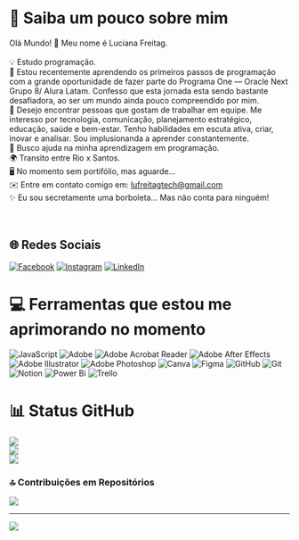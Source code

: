 # 💫 Saiba um pouco sobre mim
Olá Mundo! 👋 Meu nome é Luciana Freitag. <br><br>💡 Estudo programação. <br>🧠 Estou recentemente aprendendo os primeiros passos de programação com a grande oportunidade de fazer parte do Programa One — Oracle Next Grupo 8/ Alura Latam. Confesso que esta jornada esta sendo bastante desafiadora, ao ser um mundo ainda pouco compreendido por mim.<br>🤝 Desejo encontrar pessoas que gostam de trabalhar em equipe. Me interesso por tecnologia, comunicação, planejamento estratégico, educação, saúde e bem-estar. Tenho habilidades em escuta ativa, criar, inovar e analisar. Sou implusionanda a aprender constantemente.<br>🚀 Busco ajuda na minha aprendizagem em programação.<br>🌍 Transito entre Rio x Santos.<br>🖥️ No momento sem portifólio, mas aguarde...<br>✉️ Entre em contato comigo em: lufreitagtech@gmail.com<br>✨ Eu sou secretamente uma borboleta… Mas não conta para ninguém!<br><br><br>


## 🌐 Redes Sociais
[![Facebook](https://img.shields.io/badge/Facebook-%231877F2.svg?logo=Facebook&logoColor=white)](https://facebook.com/lucianasantos.br) [![Instagram](https://img.shields.io/badge/Instagram-%23E4405F.svg?logo=Instagram&logoColor=white)](https://instagram.com/lucianasantos.br) [![LinkedIn](https://img.shields.io/badge/LinkedIn-%230077B5.svg?logo=linkedin&logoColor=white)](https://linkedin.com/in/lucianafreitag) 

# 💻 Ferramentas que estou me aprimorando no momento
![JavaScript](https://img.shields.io/badge/javascript-%23323330.svg?style=for-the-badge&logo=javascript&logoColor=%23F7DF1E) ![Adobe](https://img.shields.io/badge/adobe-%23FF0000.svg?style=for-the-badge&logo=adobe&logoColor=white) ![Adobe Acrobat Reader](https://img.shields.io/badge/Adobe%20Acrobat%20Reader-EC1C24.svg?style=for-the-badge&logo=Adobe%20Acrobat%20Reader&logoColor=white) ![Adobe After Effects](https://img.shields.io/badge/Adobe%20After%20Effects-9999FF.svg?style=for-the-badge&logo=Adobe%20After%20Effects&logoColor=white) ![Adobe Illustrator](https://img.shields.io/badge/adobe%20illustrator-%23FF9A00.svg?style=for-the-badge&logo=adobe%20illustrator&logoColor=white) ![Adobe Photoshop](https://img.shields.io/badge/adobe%20photoshop-%2331A8FF.svg?style=for-the-badge&logo=adobe%20photoshop&logoColor=white) ![Canva](https://img.shields.io/badge/Canva-%2300C4CC.svg?style=for-the-badge&logo=Canva&logoColor=white) ![Figma](https://img.shields.io/badge/figma-%23F24E1E.svg?style=for-the-badge&logo=figma&logoColor=white) ![GitHub](https://img.shields.io/badge/github-%23121011.svg?style=for-the-badge&logo=github&logoColor=white) ![Git](https://img.shields.io/badge/git-%23F05033.svg?style=for-the-badge&logo=git&logoColor=white) ![Notion](https://img.shields.io/badge/Notion-%23000000.svg?style=for-the-badge&logo=notion&logoColor=white) ![Power Bi](https://img.shields.io/badge/power_bi-F2C811?style=for-the-badge&logo=powerbi&logoColor=black) ![Trello](https://img.shields.io/badge/Trello-%23026AA7.svg?style=for-the-badge&logo=Trello&logoColor=white)
# 📊  Status GitHub 
![](https://github-readme-stats.vercel.app/api?username=luiasantos&theme=dark&hide_border=false&include_all_commits=false&count_private=false)<br/>
![](https://nirzak-streak-stats.vercel.app/?user=luiasantos&theme=dark&hide_border=false)<br/>
![](https://github-readme-stats.vercel.app/api/top-langs/?username=luiasantos&theme=dark&hide_border=false&include_all_commits=false&count_private=false&layout=compact)

### 🔝 Contribuições em Repositórios
![](https://github-contributor-stats.vercel.app/api?username=luiasantos&limit=5&theme=dark&combine_all_yearly_contributions=true)

---
[![](https://visitcount.itsvg.in/api?id=luiasantos&icon=0&color=0)](https://visitcount.itsvg.in)
